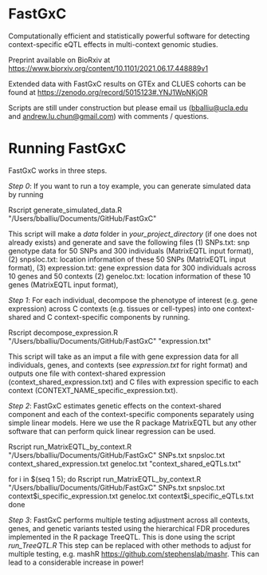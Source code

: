 # FastGxC
Computationally efficient and statistically powerful software for detecting context-specific eQTL effects in multi-context genomic studies. 

Preprint available on BioRxiv at https://www.biorxiv.org/content/10.1101/2021.06.17.448889v1 

Extended data with FastGxC results on GTEx and CLUES cohorts can be found at https://zenodo.org/record/5015123#.YNJ1WpNKjOR

Scripts are still under construction but please email us (bballiu@ucla.edu and andrew.lu.chun@gmail.com) with comments / questions. 

# Running FastGxC

FastGxC works in three steps. 

*Step 0*: If you want to run a toy example, you can generate simulated data by running 

  Rscript generate_simulated_data.R "/Users/bballiu/Documents/GitHub/FastGxC"

This script will make a _data_ folder in _your_project_directory_ (if one does not already exists) and generate and save the following files 
(1) SNPs.txt: snp genotype data for 50 SNPs and 300 individuals (MatrixEQTL input format), 
(2) snpsloc.txt: location information of these 50 SNPs (MatrixEQTL input format), 
(3) expression.txt: gene expression data for 300 individuals across 10 genes and 50 contexts
(2) geneloc.txt: location information of these 10 genes (MatrixEQTL input format), 

*Step 1*: For each individual, decompose the phenotype of interest (e.g. gene expression) across C contexts (e.g. tissues or cell-types) into one context-shared and C context-specific components by running. 
  
  Rscript decompose_expression.R "/Users/bballiu/Documents/GitHub/FastGxC" "expression.txt"

This script will take as an imput a file with gene expression data for all individuals, genes, and contexts (see _expression.txt_ for right format) and outputs one file with context-shared expression (context_shared_expression.txt) and C files with expression specific to each context (CONTEXT_NAME_specific_expression.txt). 

*Step 2*: FastGxC estimates genetic effects on the context-shared component and each of the context-specific components separately using simple linear models. Here we use the R package MatrixEQTL but any other software that can perform quick linear regression can be used. 

  Rscript run_MatrixEQTL_by_context.R "/Users/bballiu/Documents/GitHub/FastGxC" SNPs.txt snpsloc.txt context_shared_expression.txt geneloc.txt "context_shared_eQTLs.txt"

  for i in $(seq 1 5); do
    Rscript run_MatrixEQTL_by_context.R "/Users/bballiu/Documents/GitHub/FastGxC" SNPs.txt snpsloc.txt context$i\_specific\_expression.txt geneloc.txt context$i\_specific\_eQTLs.txt
  done



*Step 3*: FastGxC performs multiple testing adjustment across all contexts, genes, and genetic variants tested using the hierarchical FDR procedures implemented in the R package TreeQTL. This is done using the script _run_TreeQTL.R_ This step can be replaced with other methods to adjust for multiple testing, e.g. mashR https://github.com/stephenslab/mashr. This can lead to a considerable increase in power! 
